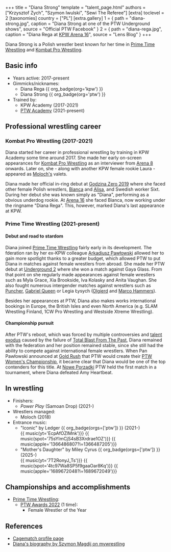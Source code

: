 +++
title = "Diana Strong"
template = "talent_page.html"
authors = ["Krzysztof Zych", "Szymon Iwulski", "Sewi The Referee"]
[extra]
toclevel = 2
[taxonomies]
country = ["PL"]
[extra.gallery]
1 = { path = "diana-strong.jpg", caption = "Diana Strong at one of the PTW Underground shows", source = "Official PTW Facebook" }
2 = { path = "diana-rega.jpg", caption = "Diana Rega at [KPW Arena 16](@/e/kpw/2020-02-01-kpw-arena-16.md)", source = "Lens Blog" }
+++

Diana Strong is a Polish wrestler best known for her time in [Prime Time Wrestling](@/o/ptw.md) and [Kombat Pro Wrestling](@/o/kpw.md).

## Basic info

* Years active: 2017-present
* Gimmicks/nicknames:
  - Diana Rega {{ org_badge(org='kpw') }}
  - Diana Strong {{ org_badge(org='ptw') }}
* Trained by:
  - KPW Academy (2017-2021)
  - [PTW Academy](@/o/ptw-academy.md) (2021-present)
 
## Professional wrestling career 

### Kombat Pro Wrestling (2017-2021)

Diana started her career in professional wrestling by training in KPW Academy some time around 2017. She made her early on-screen appearances for [Kombat Pro Wrestling](@/o/kpw.md) as an interviewer from [Arena 8](@/e/kpw/2017-11-18-kpw-arena-8.md) onwards. Later on, she - along with another KPW female rookie Laura - appeared as [Moloch's](@/w/moloch.md) valets.

Diana made her official in-ring debut at [Godzina Zero 2019](@/e/kpw/2019-08-17-kpw-godzina-zero-2019.md) where she faced other female Polish wrestlers, [Bianca](@/w/bianca.md) and [Alisa](@/w/alisa.md), and Swedish worker Sixt. During her debut she was known simply as "Diana", performing as a obvious underdog rookie. At [Arena 16](@/e/kpw/2020-02-01-kpw-arena-16.md) she faced Bianca, now working under the ringname "Diana Rega". This, however, marked Diana's last appearance at KPW.

### Prime Time Wrestling (2021-present)

#### Debut and road to stardom

Diana joined [Prime Time Wrestling](@/o/ptw.md) fairly early in its development. The fderation ran by her ex-KPW colleague [Arkadiusz Pawłowski](@/w/pan-pawlowski.md) allowed her to gain more spotlight thanks to a greater budget, which allowed PTW to put Diana in matches against female wrestlers from abroad. She made her PTW debut at [Underground 2](@/e/ptw/2022-01-23-ptw-underground-2.md) where she won a match against Gaya Glass. From that point on she regularly made appearances against female wrestlers such as Myla Grace, Xia Brookside, Iva Kolasky and Anita Vaughan. She also fought numerous intergender matches against wrestlers such as [Puncher](@/w/puncher.md), [Gabriel Queen](@/w/gabriel-queen.md) or Legia Łysych ([Olgierd](@/w/olgierd.md) and [Marco Hammers](@/w/marco-hammers.md)).

Besides her appearances at PTW, Diana also makes works international bookings in Europe, the British Isles and even North America (e.g. SLAM Wrestling Finland, 1CW Pro Wrestling and Westside Xtreme Wrestling).

#### Championship pursuit

After PTW's reboot, which was forced by multiple controversies and [talent exodus](@/a/ptw-exits.md) caused by the failure of [Total Blast From The Past](@/e/ptw/2024-05-11-ptw-6.md), Diana remained with the federation and her position remained stable, since she still had the ability to compete against international female wrestlers. When Pan Pawłowski announced at [Gold Rush](@/e/ptw/2024-02-03-ptw-5-gold-rush.md) that PTW would create their [PTW Women's Championship](@/c/ptw-womens-championship.md), it became clear that Diana would be one of the top contenders for this title. At [Nowe Porządki](@/e/ptw/2025-01-11-ptw-nowe-porzadki.md) PTW held the first match in a tournament, where Diana defeated Amy Heartbeat.

## In wrestling

* Finishers:
  - _Power Play_ (Samoan Drop) (2021-)
* Wrestlers managed:
  - Moloch (2018)
* Entrance music:
  - "Iconic" by Ledger
    {{ org_badge(orgs=['ptw']) }} (2021-) <br>
    {{ music(yt='EcpAfOZlMnk')}}
    {{ music(spot='75sYImCjS4sB3Xrdrae1OZ')}}
    {{ music(apple='1366486807?i=1366487205')}}
  - "Mother's Daughter" by Miley Cyrus
    {{ org_badge(orgs=['ptw']) }} (2025-) <br>
    {{ music(yt='7T2RonyJ_Ts')}}
    {{ music(spot='4tc97Wa8SP5f9gaaOar8Kq')}}
    {{ music(apple='1689672048?i=1689672049')}}

## Championships and accomplishments

* [Prime Time Wrestling](@/o/ptw.md):
  - [PTW Awards 2022](@/a/ptw-awards-2022.md) (1 time):
    * Female Wrestler of the Year

## References

* [Cagematch profile page](https://www.cagematch.net/?id=2&nr=25783)
* [Diana's biography by Szymon Magdij on mywrestling](https://mywrestling.com.pl/diana-strong-krolowa-polskiego-wrestlingu/)
